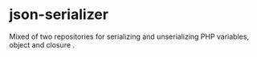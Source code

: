 # json-serializer
Mixed of two repositories for serializing and unserializing PHP variables, object and closure .

